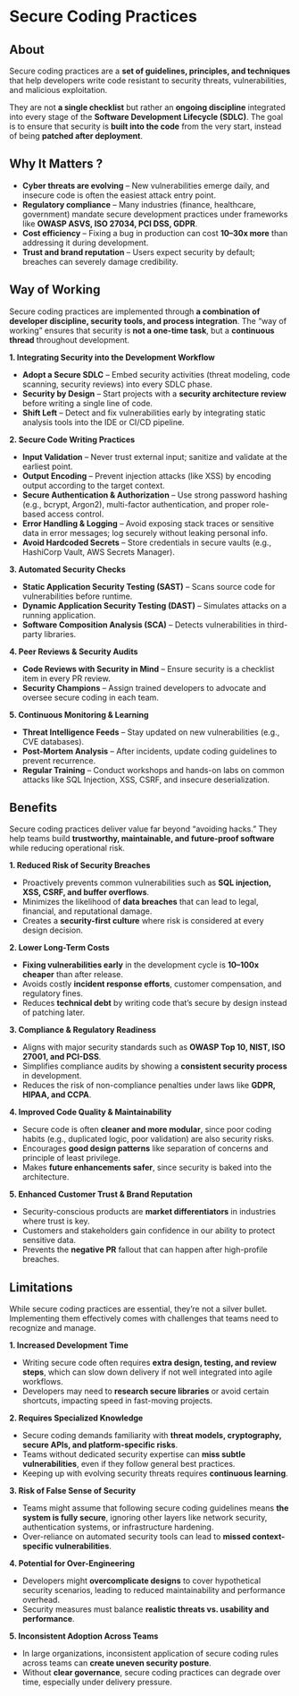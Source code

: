 # Secure Coding Practices

## About

Secure coding practices are a **set of guidelines, principles, and techniques** that help developers write code resistant to security threats, vulnerabilities, and malicious exploitation.

They are not **a single checklist** but rather an **ongoing discipline** integrated into every stage of the **Software Development Lifecycle (SDLC)**. The goal is to ensure that security is **built into the code** from the very start, instead of being **patched after deployment**.

## **Why It Matters ?**

* **Cyber threats are evolving** – New vulnerabilities emerge daily, and insecure code is often the easiest attack entry point.
* **Regulatory compliance** – Many industries (finance, healthcare, government) mandate secure development practices under frameworks like **OWASP ASVS, ISO 27034, PCI DSS, GDPR**.
* **Cost efficiency** – Fixing a bug in production can cost **10–30x more** than addressing it during development.
* **Trust and brand reputation** – Users expect security by default; breaches can severely damage credibility.

## **Way of Working**

Secure coding practices are implemented through **a combination of developer discipline, security tools, and process integration**. The “way of working” ensures that security is **not a one-time task**, but a **continuous thread** throughout development.

**1. Integrating Security into the Development Workflow**

* **Adopt a Secure SDLC** – Embed security activities (threat modeling, code scanning, security reviews) into every SDLC phase.
* **Security by Design** – Start projects with a **security architecture review** before writing a single line of code.
* **Shift Left** – Detect and fix vulnerabilities early by integrating static analysis tools into the IDE or CI/CD pipeline.

**2. Secure Code Writing Practices**

* **Input Validation** – Never trust external input; sanitize and validate at the earliest point.
* **Output Encoding** – Prevent injection attacks (like XSS) by encoding output according to the target context.
* **Secure Authentication & Authorization** – Use strong password hashing (e.g., bcrypt, Argon2), multi-factor authentication, and proper role-based access control.
* **Error Handling & Logging** – Avoid exposing stack traces or sensitive data in error messages; log securely without leaking personal info.
* **Avoid Hardcoded Secrets** – Store credentials in secure vaults (e.g., HashiCorp Vault, AWS Secrets Manager).

**3. Automated Security Checks**

* **Static Application Security Testing (SAST)** – Scans source code for vulnerabilities before runtime.
* **Dynamic Application Security Testing (DAST)** – Simulates attacks on a running application.
* **Software Composition Analysis (SCA)** – Detects vulnerabilities in third-party libraries.

**4. Peer Reviews & Security Audits**

* **Code Reviews with Security in Mind** – Ensure security is a checklist item in every PR review.
* **Security Champions** – Assign trained developers to advocate and oversee secure coding in each team.

**5. Continuous Monitoring & Learning**

* **Threat Intelligence Feeds** – Stay updated on new vulnerabilities (e.g., CVE databases).
* **Post-Mortem Analysis** – After incidents, update coding guidelines to prevent recurrence.
* **Regular Training** – Conduct workshops and hands-on labs on common attacks like SQL Injection, XSS, CSRF, and insecure deserialization.

## **Benefits**

Secure coding practices deliver value far beyond “avoiding hacks.” They help teams build **trustworthy, maintainable, and future-proof software** while reducing operational risk.

**1. Reduced Risk of Security Breaches**

* Proactively prevents common vulnerabilities such as **SQL injection, XSS, CSRF, and buffer overflows**.
* Minimizes the likelihood of **data breaches** that can lead to legal, financial, and reputational damage.
* Creates a **security-first culture** where risk is considered at every design decision.

**2. Lower Long-Term Costs**

* **Fixing vulnerabilities early** in the development cycle is **10–100x cheaper** than after release.
* Avoids costly **incident response efforts**, customer compensation, and regulatory fines.
* Reduces **technical debt** by writing code that’s secure by design instead of patching later.

**3. Compliance & Regulatory Readiness**

* Aligns with major security standards such as **OWASP Top 10, NIST, ISO 27001, and PCI-DSS**.
* Simplifies compliance audits by showing a **consistent security process** in development.
* Reduces the risk of non-compliance penalties under laws like **GDPR, HIPAA, and CCPA**.

**4. Improved Code Quality & Maintainability**

* Secure code is often **cleaner and more modular**, since poor coding habits (e.g., duplicated logic, poor validation) are also security risks.
* Encourages **good design patterns** like separation of concerns and principle of least privilege.
* Makes **future enhancements safer**, since security is baked into the architecture.

**5. Enhanced Customer Trust & Brand Reputation**

* Security-conscious products are **market differentiators** in industries where trust is key.
* Customers and stakeholders gain confidence in our ability to protect sensitive data.
* Prevents the **negative PR** fallout that can happen after high-profile breaches.

## **Limitations**

While secure coding practices are essential, they’re not a silver bullet. Implementing them effectively comes with challenges that teams need to recognize and manage.

**1. Increased Development Time**

* Writing secure code often requires **extra design, testing, and review steps**, which can slow down delivery if not well integrated into agile workflows.
* Developers may need to **research secure libraries** or avoid certain shortcuts, impacting speed in fast-moving projects.

**2. Requires Specialized Knowledge**

* Secure coding demands familiarity with **threat models, cryptography, secure APIs, and platform-specific risks**.
* Teams without dedicated security expertise can **miss subtle vulnerabilities**, even if they follow general best practices.
* Keeping up with evolving security threats requires **continuous learning**.

**3. Risk of False Sense of Security**

* Teams might assume that following secure coding guidelines means **the system is fully secure**, ignoring other layers like network security, authentication systems, or infrastructure hardening.
* Over-reliance on automated security tools can lead to **missed context-specific vulnerabilities**.

**4. Potential for Over-Engineering**

* Developers might **overcomplicate designs** to cover hypothetical security scenarios, leading to reduced maintainability and performance overhead.
* Security measures must balance **realistic threats vs. usability and performance**.

**5. Inconsistent Adoption Across Teams**

* In large organizations, inconsistent application of secure coding rules across teams can **create uneven security posture**.
* Without **clear governance**, secure coding practices can degrade over time, especially under delivery pressure.
